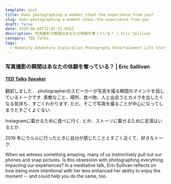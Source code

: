 ```yaml
---
template: post
title: Does photographing a moment steal the experience from you?
slug: does-photographing-a-moment-steal-the-experience-from-you
draft: false
date: 2020-06-03T12:01:52.055Z
description: 写真撮影の瞬間はあなたの体験を奪っている？ | Eric Sallivan
category: TED Talks
tags:
  - Humanity Adventure Exploration Photography Entertainment Life Storytelling
---
```


### 写真撮影の瞬間はあなたの体験を奪っている？ | Eric Sallivan

#### [TED Talks](https://www.ted.com/talks/erin_sullivan_does_photographing_a_moment_steal_the_experience_from_you) [Speaker](https://www.ted.com/speakers/erin_sullivan)

翻訳しました．
photographerのスピーカーが写真を撮る瞬間のマインドを話しているトークです.
素敵なこと、場所、食べ物、人と出会うとカメラを出したくなる気持ち、すごくわかります.
ただ、そこで写真を撮ることが中心になってしまうとすごくよくない.

Instagramに載せるために食べに行く. とか、ストーリに載せるために足湯はいるとか.

2019 年にウルルに行ったときに自分が感じたこととすごく近くて、好きなトーク.

When we witness something amazing, many of us instinctively pull out our phones and snap pictures. Is this obsession with photographing everything impacting our experiences? In a meditative talk, Erin Sullivan reflects on how being more intentional with her lens enhanced her ability to enjoy the moment -- and could help you do the same, too.
